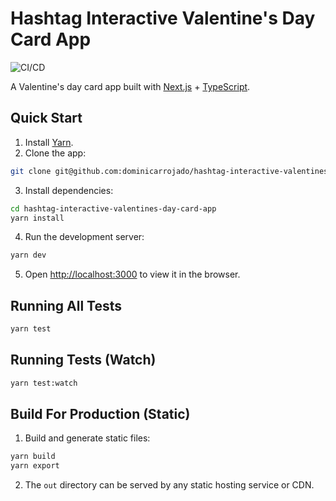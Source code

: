 # Hashtag Interactive Valentine's Day Card App

![CI/CD](https://github.com/dominicarrojado/hashtag-interactive-valentines-day-card-app/workflows/CI/CD/badge.svg)

A Valentine's day card app built with [Next.js](https://nextjs.org/) + [TypeScript](https://www.typescriptlang.org/).

## Quick Start

1. Install [Yarn](https://yarnpkg.com/lang/en/docs/install/).
2. Clone the app:

```bash
git clone git@github.com:dominicarrojado/hashtag-interactive-valentines-day-card-app.git
```

3. Install dependencies:

```bash
cd hashtag-interactive-valentines-day-card-app
yarn install
```

4. Run the development server:

```bash
yarn dev
```

5. Open [http://localhost:3000](http://localhost:3000) to view it in the browser.

## Running All Tests

```bash
yarn test
```

## Running Tests (Watch)

```bash
yarn test:watch
```

## Build For Production (Static)

1. Build and generate static files:

```bash
yarn build
yarn export
```

2. The `out` directory can be served by any static hosting service or CDN.
